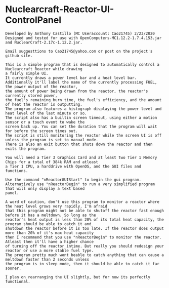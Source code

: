 # Nuclearcraft-Reactor-UI-ControlPanel

	Developed by Anthony Castillo (MC Useraccount: Cao21745) 2/23/2020
	Designed and tested for use with OpenComputers-MC1.12.2-1.7.4.153.jar and NuclearCraft-2.17c-1.12.2.jar.
	
	Email suggesttions to Cao21745@yahoo.com or post on the project's github site.
	
	This is a simple program that is designed to automatically control a Nuclearcraft Reactor while drawing
	a fairly simple UI.
	It currently draws a power level bar and a heat level bar.
	Additionally it'll label the name of the currently processing FUEL, the power output of the reactor,
	the amount of power being drawn from the reactor, the reactor's currently stored power,
	the fuel's remaining burn time, the fuel's efficiency, and the amount of heat the reactor is outputting.
	The program also features a histograph displaying the power level and heat level of the last minute or so.
	The script also has a builtin screen timeout, using either a motion sensor or a touch event to wake the
	screen back up. You can set the duration that the program will wait for before the screen times out.
	The script is still monitoring the reactor while the screen UI is off unless the program is set to manual mode.
	There is also an exit button that shuts down the reactor and then exits the program.
	
	You will need a Tier 3 Graphics Card and at least two Tier 1 Memory Chips for a total of 384k RAM and atleast
	a Tier 1 CPU, a harddrive with OpenOS, and the GUI files and functions.

	Use the command "nReactorGUIStart" to begin the gui program.
	Alternatively use "nReactorBegin" to run a very simplified program that will only display a text based
	panel.

	A word of caution, don't use this program to monitor a reactor where the heat level grows very rapidly. I'm afraid
	that this program might not be able to shutoff the reactor fast enough before it has a meltdown. So long as the
	reactor's heat output is less than 20% of its total heat capacity, the program should be able to catch it and
	shutdown the reactor before it is too late. If the reactor does output more than 20% of it's max heat capacity
	then I recommend that you use "nReactorBegin" to monitor the reactor. Atleast then it'll have a higher chance
	of turning off the reactor intime. But really you should redesign your reactor or use a more stable fuel type.
	The program pretty much wont beable to catch anything that can cause a meltdown faster than 2 seconds unless
	the program is in sleep mode, then it should be able to catch it far sooner.
	
	I plan on rearranging the UI slightly, but for now its perfectly functional.
